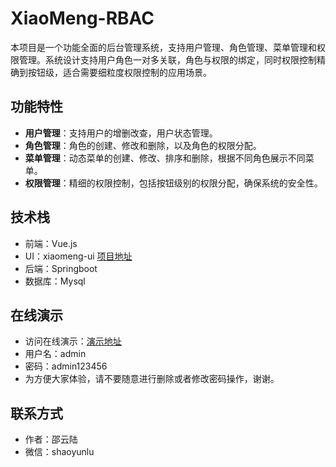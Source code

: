 # XiaoMeng-RBAC

本项目是一个功能全面的后台管理系统，支持用户管理、角色管理、菜单管理和权限管理。系统设计支持用户角色一对多关联，角色与权限的绑定，同时权限控制精确到按钮级，适合需要细粒度权限控制的应用场景。

## 功能特性

- **用户管理**：支持用户的增删改查，用户状态管理。
- **角色管理**：角色的创建、修改和删除，以及角色的权限分配。
- **菜单管理**：动态菜单的创建、修改、排序和删除，根据不同角色展示不同菜单。
- **权限管理**：精细的权限控制，包括按钮级别的权限分配，确保系统的安全性。

## 技术栈

- 前端：Vue.js
- UI：xiaomeng-ui [项目地址](https://github.com/shaoyunlu/xiaomeng-ui)
- 后端：Springboot
- 数据库：Mysql

## 在线演示

- 访问在线演示：[演示地址](http://114.116.50.8:3000)
- 用户名：admin
- 密码：admin123456
- 为方便大家体验，请不要随意进行删除或者修改密码操作，谢谢。

## 联系方式

- 作者：邵云陆
- 微信：shaoyunlu
